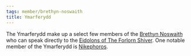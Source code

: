 ```yaml
---
tags: member/brethyn-noswaith
title: Ymarferydd
---
```


The Ymarferydd make up a select few members of the [Brethyn Noswaith](Groups/Brethyn%20Noswaith.md) who can speak directly to the [Eidolons of The Forlorn Shiver](Deities/Eidolons%20of%20The%20Forlorn%20Shiver.md).  One notable member of the Ymarferydd is [Nikephoros](People/Nikephoros.md).
